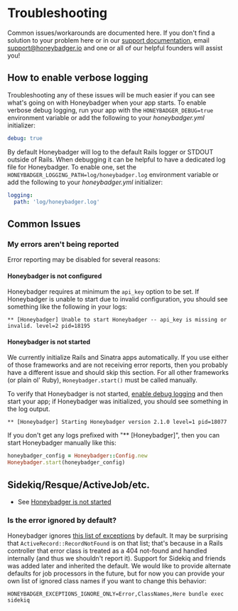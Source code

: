 # Troubleshooting

Common issues/workarounds are documented here. If you don't find a solution to
your problem here or in our [support
documentation](http://docs.honeybadger.io/), email support@honeybadger.io and
one or all of our helpful founders will assist you!

## How to enable verbose logging

Troubleshooting any of these issues will be much easier if you can see what's
going on with Honeybadger when your app starts. To enable verbose debug logging,
run your app with the `HONEYBADGER_DEBUG=true` environment variable or add the
following to your *honeybadger.yml* initializer:

```yml
debug: true
```

By default Honeybadger will log to the default Rails logger or STDOUT outside of
Rails. When debugging it can be helpful to have a dedicated log file for
Honeybadger. To enable one, set the
`HONEYBADGER_LOGGING_PATH=log/honeybadger.log` environment variable or add the
following to your *honeybadger.yml* initializer:

```yml
logging:
  path: 'log/honeybadger.log'
```

## Common Issues

### My errors aren't being reported

Error reporting may be disabled for several reasons:

#### Honeybadger is not configured

Honeybadger requires at minimum the `api_key` option to be set. If Honeybadger
is unable to start due to invalid configuration, you should see something like
the following in your logs:

```
** [Honeybadger] Unable to start Honeybadger -- api_key is missing or invalid. level=2 pid=18195
```

#### Honeybadger is not started

We currently initialize Rails and Sinatra apps automatically. If you use either
of those frameworks and are not receiving error reports, then you probably have
a different issue and should skip this section. For all other frameworks (or
plain ol' Ruby), `Honeybadger.start()` must be called manually.

To verify that Honeybadger is not started, [enable debug
logging](#how-to-enable-verbose-logging) and then start your app; if Honeybadger
was initialized, you should see something in the log output.

```
** [Honeybadger] Starting Honeybadger version 2.1.0 level=1 pid=18077
```

If you don't get any logs prefixed with "** [Honeybadger]", then you can start
Honeybadger manually like this:

```ruby
honeybadger_config = Honeybadger::Config.new
Honeybadger.start(honeybadger_config)
```

## Sidekiq/Resque/ActiveJob/etc.

- See [Honeybadger is not started](#honeybadger-is-not-started)

### Is the error ignored by default?

Honeybadger ignores [this list of
exceptions](https://github.com/honeybadger-io/honeybadger-ruby/blob/master/lib/honeybadger/config/defaults.rb#L7)
by default. It may be surprising that `ActiveRecord::RecordNotFound` is on that
list; that's because in a Rails controller that error class is treated as a 404
not-found and handled internally (and thus we shouldn't report it).  Support for
Sidekiq and friends was added later and inherited the default. We would like to
provide alternate defaults for job processors in the future, but for now you can
provide your own list of ignored class names if you want to change this
behavior:

```
HONEYBADGER_EXCEPTIONS_IGNORE_ONLY=Error,ClassNames,Here bundle exec sidekiq
```
